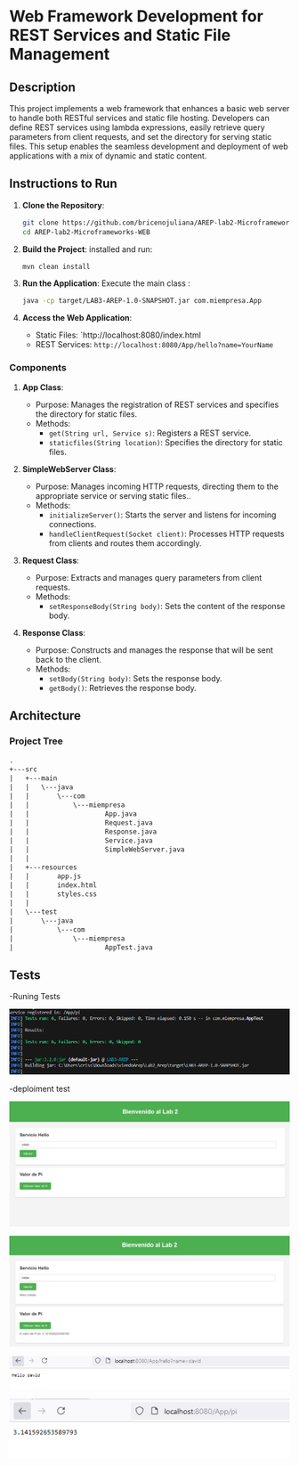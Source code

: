 # Web Framework Development for REST Services and Static File Management

## Description

This project implements a web framework that enhances a basic web server to handle both RESTful services and static file hosting. Developers can define REST services using lambda expressions, easily retrieve query parameters from client requests, and set the directory for serving static files. This setup enables the seamless development and deployment of web applications with a mix of dynamic and static content.

## Instructions to Run

1. **Clone the Repository**:
   ```bash
   git clone https://github.com/bricenojuliana/AREP-lab2-Microframeworks-WEB.git
   cd AREP-lab2-Microframeworks-WEB
   ```

2. **Build the Project**:
   installed and run:
   ```bash
   mvn clean install
   ```

3. **Run the Application**:
   Execute the main class :
   ```bash
   java -cp target/LAB3-AREP-1.0-SNAPSHOT.jar com.miempresa.App
   ```

4. **Access the Web Application**:
   - Static Files: `http://localhost:8080/index.html
   - REST Services: `http://localhost:8080/App/hello?name=YourName`


### Components

1. **App Class**:
   - Purpose: Manages the registration of REST services and specifies the directory for static files.
   - Methods:
     - `get(String url, Service s)`: Registers a REST service.
     - `staticfiles(String location)`: Specifies the directory for static files.

2. **SimpleWebServer Class**:
   - Purpose: Manages incoming HTTP requests, directing them to the appropriate service or serving static files..
   - Methods:
     - `initializeServer()`:  Starts the server and listens for incoming connections.
     - `handleClientRequest(Socket client)`:  Processes HTTP requests from clients and routes them accordingly.


3. **Request Class**:
   - Purpose: Extracts and manages query parameters from client requests.
   - Methods:
     - `setResponseBody(String body)`:  Sets the content of the response body.

4. **Response Class**:
   - Purpose: Constructs and manages the response that will be sent back to the client.
   - Methods:
     - `setBody(String body)`: Sets the response body.
     - `getBody()`: Retrieves the response body.
  
  
## Architecture

### Project Tree
```
.
+---src
|   +---main
|   |   \---java
|   |       \---com
|   |           \---miempresa
|   |                   App.java
|   |                   Request.java
|   |                   Response.java
|   |                   Service.java
|   |                   SimpleWebServer.java
|   |
|   +---resources
|   |       app.js
|   |       index.html
|   |       styles.css
|   |
|   \---test
|       \---java
|           \---com
|               \---miempresa
|                       AppTest.java

```


## Tests

-Runing Tests

![alt text](img/image-1.png)

-deploiment test

![alt text](img/image-2.png)


![alt text](img/image-3.png)


![alt text](img/image-4.png)


![alt text](img/image-5.png)






   
